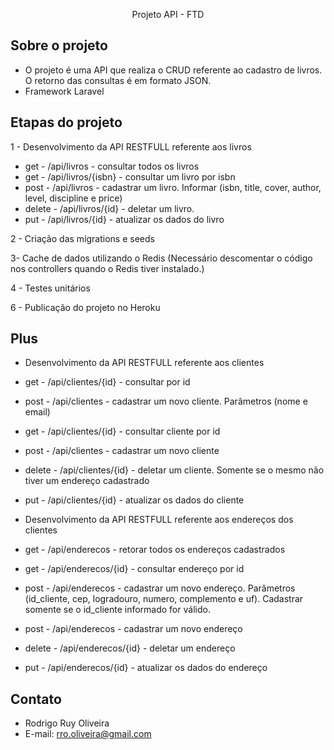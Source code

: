 <p align="center">Projeto API - FTD</p>

## Sobre o projeto

 - O projeto é uma API que realiza o CRUD referente ao cadastro de livros. O retorno das consultas é em formato JSON.
 - Framework Laravel

## Etapas do projeto

1 - Desenvolvimento da API RESTFULL referente aos livros

- get 	 - /api/livros - consultar todos os livros
- get 	 - /api/livros/{isbn} - consultar um livro por isbn
- post 	 - /api/livros - cadastrar um livro. Informar (isbn, title, cover, author, level, discipline e price)
- delete - /api/livros/{id} - deletar um livro.
- put 	 - /api/livros/{id} - atualizar os dados do livro

2 - Criação das migrations e seeds

3- Cache de dados utilizando o Redis (Necessário descomentar o código nos controllers quando o Redis tiver instalado.)

4 - Testes unitários

6 - Publicação do projeto no Heroku

## Plus 
- Desenvolvimento da API RESTFULL referente aos clientes
 
- get 	 - /api/clientes/{id} - consultar por id
- post 	 - /api/clientes - cadastrar um novo cliente. Parâmetros (nome e email)
- get 	 - /api/clientes/{id} - consultar cliente por id
- post 	 - /api/clientes - cadastrar um novo cliente
- delete - /api/clientes/{id} - deletar um cliente. Somente se o mesmo não tiver um endereço cadastrado
- put 	 - /api/clientes/{id} - atualizar os dados do cliente

- Desenvolvimento da API RESTFULL referente aos endereços dos clientes
- get	 - /api/enderecos - retorar todos os endereços cadastrados
- get 	 - /api/enderecos/{id} - consultar endereço por id
- post 	 - /api/enderecos - cadastrar um novo endereço. Parâmetros (id_cliente, cep, logradouro, numero, complemento e uf). Cadastrar somente se o id_cliente informado for válido.
- post 	 - /api/enderecos - cadastrar um novo endereço
- delete - /api/enderecos/{id} - deletar um endereço
- put 	 - /api/enderecos/{id} - atualizar os dados do endereço

## Contato

- Rodrigo Ruy Oliveira
- E-mail: rro.oliveira@gmail.com

